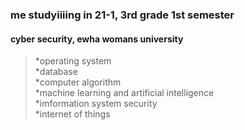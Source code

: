 ### me studyiiiing in 21-1, 3rd grade 1st semester    

#### cyber security, ewha womans university    


>*operating system    
>*database    
>*computer algorithm    
>*machine learning and artificial intelligence    
>*imformation system security   
>*internet of things    

 
